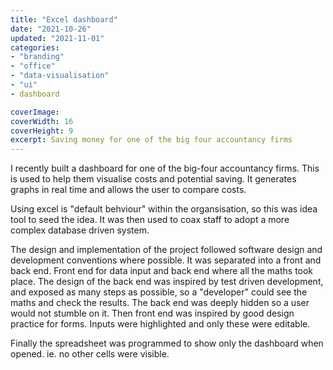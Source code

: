 ```yaml
---
title: "Excel dashboard"
date: "2021-10-26"
updated: "2021-11-01"
categories:
- "branding"
- "office"
- "data-visualisation"
- "ui"
- dashboard

coverImage: 
coverWidth: 16
coverHeight: 9
excerpt: Saving money for one of the big four accountancy firms
---
```


I recently built a dashboard for one of the big-four accountancy firms. This is used to help 
them visualise costs and potential saving. It generates graphs in real time and allows the user
to compare costs.

Using excel is "default behviour" within the organsisation, so this was idea tool to seed the idea.
It was then used to coax staff to adopt a more complex database driven system.


The design and implementation of the project followed software design and development 
conventions where possible. It was separated into a front and back end. Front end for data
input and back end where all the maths took place. The design of the back end was inspired
by test driven development, and exposed as many steps as possible, so a "developer" could
see the maths and check the results. The back end was deeply hidden so a user would not 
stumble on it. Then front end was inspired by good design practice for forms. Inputs were
highlighted and only these were editable. 

Finally the spreadsheet was programmed to show only the dashboard when opened. ie. no other cells 
were visible. 